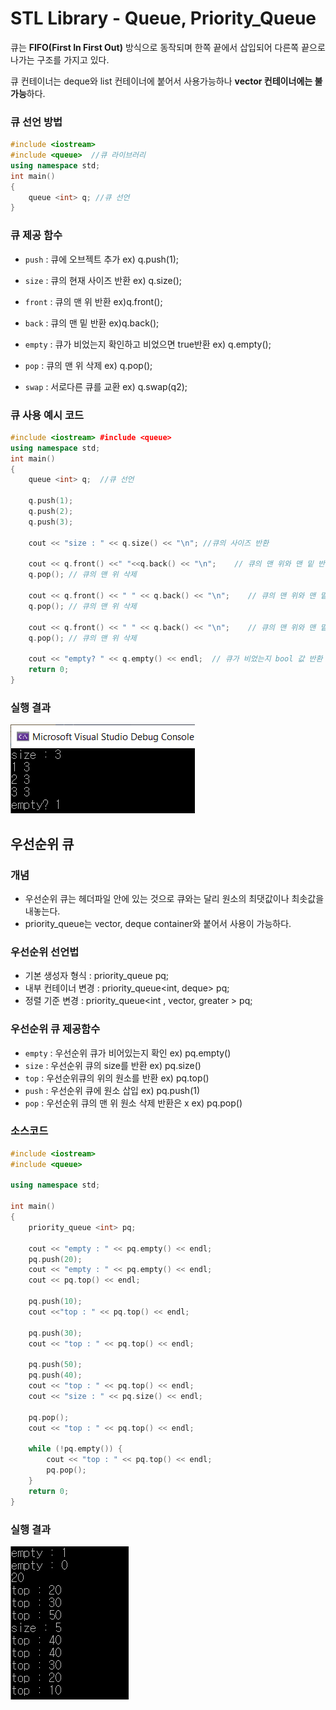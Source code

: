 # STL Library - Queue, Priority_Queue

큐는 **FIFO(First In First Out)** 방식으로 동작되며 한쪽 끝에서 삽입되어 다른쪽 끝으로 나가는 구조를 가지고 있다.  

큐 컨테이너는 deque와 list 컨테이너에 붙어서 사용가능하나 **vector 컨테이너에는 불가능**하다.

### 큐 선언 방법

```C++
#include <iostream> 
#include <queue>  //큐 라이브러리 
using namespace std;
int main() 
{
	queue <int> q; //큐 선언
}
```



### 큐 제공 함수

- `push` :   큐에 오브젝트 추가 ex) q.push(1);

  

- `size` :  큐의 현재 사이즈 반환 ex) q.size();

  

- `front` :  큐의 맨 위 반환 ex)q.front();

  

- `back` : 큐의 맨 밑 반환 ex)q.back();



- `empty` : 큐가 비었는지 확인하고 비었으면 true반환 ex) q.empty();



- `pop` : 큐의 맨 위 삭제  ex) q.pop();



- `swap` : 서로다른 큐를 교환 ex) q.swap(q2);



### 큐 사용 예시 코드

```c++
#include <iostream> #include <queue>
using namespace std;
int main() 
{
	queue <int> q;  //큐 선언
    
    q.push(1); 
    q.push(2); 
    q.push(3);
    
	cout << "size : " << q.size() << "\n"; //큐의 사이즈 반환
	
	cout << q.front() <<" "<<q.back() << "\n";    // 큐의 맨 위와 맨 밑 반환 
	q.pop(); // 큐의 맨 위 삭제
	
	cout << q.front() << " " << q.back() << "\n";    // 큐의 맨 위와 맨 밑 반환 
	q.pop(); // 큐의 맨 위 삭제
	
	cout << q.front() << " " << q.back() << "\n";    // 큐의 맨 위와 맨 밑 반환 
	q.pop(); // 큐의 맨 위 삭제
    
	cout << "empty? " << q.empty() << endl;  // 큐가 비었는지 bool 값 반환 
    return 0;
}
```

### 실행 결과

![실행 결과](./img/queue_ex.png)

## 우선순위 큐

### 개념

- 우선순위 큐는 <queue> 헤더파일 안에 있는 것으로 큐와는 달리 원소의 최댓값이나 최솟값을 내놓는다.
- priority_queue는 vector, deque container와 붙어서 사용이 가능하다.

### 우선순위 선언법

- 기본 생성자 형식 : priority_queue <int> pq;
- 내부 컨테이너 변경 : priority_queue<int, deque<int>> pq;
- 정렬 기준 변경 : priority_queue<int , vector<int>, greater<int> > pq;

### 우선순위 큐 제공함수

- `empty` : 우선순위 큐가 비어있는지 확인 ex) pq.empty()
- `size` : 우선순위 큐의 size를 반환 ex) pq.size()
- `top` : 우선순위큐의 위의 원소를 반환 ex) pq.top()
- `push` : 우선순위 큐에 원소 삽입 ex) pq.push(1)
- `pop` : 우선순위 큐의 맨 위 원소 삭제 반환은 x ex) pq.pop()

### 소스코드

```c++
#include <iostream>
#include <queue>

using namespace std;

int main()
{
	priority_queue <int> pq;

	cout << "empty : " << pq.empty() << endl;
	pq.push(20);
	cout << "empty : " << pq.empty() << endl;
	cout << pq.top() << endl;

	pq.push(10);
	cout <<"top : " << pq.top() << endl;

	pq.push(30);
	cout << "top : " << pq.top() << endl;

	pq.push(50);
	pq.push(40);
	cout << "top : " << pq.top() << endl;
	cout << "size : " << pq.size() << endl;

	pq.pop();
	cout << "top : " << pq.top() << endl;

	while (!pq.empty()) {
		cout << "top : " << pq.top() << endl;
		pq.pop();
	}
	return 0;
}
```



### 실행 결과

![](./img/priority_queue_ex.png)

